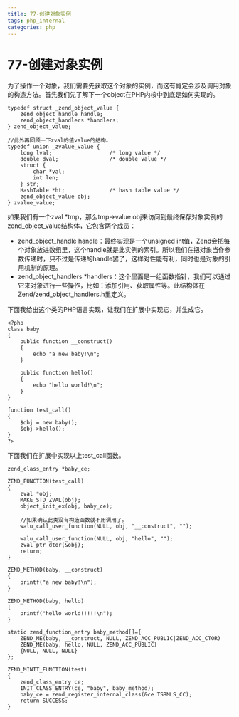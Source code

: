 ```yaml
---
title: 77-创建对象实例
tags: php_internal
categories: php
---
```


# 77-创建对象实例
为了操作一个对象，我们需要先获取这个对象的实例，而这有肯定会涉及调用对象的构造方法。首先我们先了解下一个object在PHP内核中到底是如何实现的。

    typedef struct _zend_object_value {
    	zend_object_handle handle;
    	zend_object_handlers *handlers;
    } zend_object_value;

    //此外再回顾一下zval的值value的结构。
    typedef union _zvalue_value {
    	long lval;					/* long value */
    	double dval;				/* double value */
    	struct {
    		char *val;
    		int len;
    	} str;
    	HashTable *ht;				/* hash table value */
    	zend_object_value obj;
    } zvalue_value;

如果我们有一个zval *tmp，那么tmp->value.obj来访问到最终保存对象实例的zend_object_value结构体，它包含两个成员：

- zend_object_handle handle：最终实现是一个unsigned int值，Zend会把每个对象放进数组里，这个handle就是此实例的索引。所以我们在把对象当作参数传递时，只不过是传递的handle罢了，这样对性能有利，同时也是对象的引用机制的原理。
- zend_object_handlers *handlers：这个里面是一组函数指针，我们可以通过它来对象进行一些操作，比如：添加引用、获取属性等。此结构体在Zend/zend_object_handlers.h里定义。

下面我给出这个类的PHP语言实现，让我们在扩展中实现它，并生成它。

    <?php
    class baby
    {
    	public function __construct()
    	{
    		echo "a new baby!\n";
    	}

    	public function hello()
    	{
    		echo "hello world!\n";
    	}
    }

    function test_call()
    {
    	$obj = new baby();
    	$obj->hello();
    }
    ?>

下面我们在扩展中实现以上test_call函数。

    zend_class_entry *baby_ce;

    ZEND_FUNCTION(test_call)
    {
    	zval *obj;
    	MAKE_STD_ZVAL(obj);
    	object_init_ex(obj, baby_ce);

    	//如果确认此类没有构造函数就不用调用了。
    	walu_call_user_function(NULL, obj, "__construct", "");

    	walu_call_user_function(NULL, obj, "hello", "");
    	zval_ptr_dtor(&obj);
    	return;
    }

    ZEND_METHOD(baby, __construct)
    {
    	printf("a new baby!\n");
    }

    ZEND_METHOD(baby, hello)
    {
    	printf("hello world!!!!!\n");
    }

    static zend_function_entry baby_method[]={
    	ZEND_ME(baby, __construct, NULL, ZEND_ACC_PUBLIC|ZEND_ACC_CTOR)
    	ZEND_ME(baby, hello, NULL, ZEND_ACC_PUBLIC)
    	{NULL, NULL, NULL}
    };

    ZEND_MINIT_FUNCTION(test)
    {
    	zend_class_entry ce;
    	INIT_CLASS_ENTRY(ce, "baby", baby_method);
    	baby_ce = zend_register_internal_class(&ce TSRMLS_CC);
    	return SUCCESS;
    }
